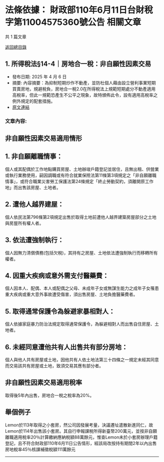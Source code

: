 # 法條依據： 財政部110年6月11日台財稅字第11004575360號公告 相關文章

共 1 篇文章

[返回總目錄](00_總目錄.md)

## 1. 所得稅法§14-4｜房地合一稅：非自願性因素交易

- 發布日期: 2025 年 4 月 6 日
- 摘要: 內容摘要：為抑制短期炒作不動產，並防杜個人藉由設立營利事業短期買賣房地，規避稅負，房地合一稅2.0在所得稅法上規範短期處分不動產適用高稅率，但此一規範恐產生不公平之現象，故特頒佈此令，設有適用高稅率之例外規定的配套措施。
- [原文連結](https://www.jasper-realestate.com/%e6%89%80%e5%be%97%e7%a8%85%e6%b3%9514-4%e6%88%bf%e5%9c%b0%e5%90%88%e4%b8%80%e7%a8%85_%e9%9d%9e%e8%87%aa%e9%a1%98_%e6%80%a7%e5%9b%a0%e7%b4%a0%e4%ba%a4%e6%98%93/)

### 文章內容:

## 非自願性因素交易適用情形

## 1. 非自願離職情事：

個人或其配偶於工作地點購買房屋、土地辦竣戶籍登記並居住，且無出租、供營業或執行業務使用，嗣因調職或有符合就業保險法第11條第3項規定之「非自願離職情事」，或符合職業災害勞工保護法第24條規定「終止勞動契約，須離開原工作地」而出售該房屋、土地者。

## 2. 遭他人越界建屋：

個人依民法第796條第2項規定出售於取得土地前遭他人越界建築房屋部分之土地與房屋所有權人者。

## 3. 依法遭強制執行：

個人因無力清償債務(包括欠稅)，其持有之房屋、土地依法遭強制執行而移轉所有權者。

## 4. 因重大疾病或意外需支付醫藥費：

個人因本人、配偶、本人或配偶之父母、未成年子女或無謀生能力之成年子女罹患重大疾病或重大意外事故遭受傷害，須出售房屋、土地負擔醫藥費者。

## 5. 取得通常保護令為躲避家暴相對人：

個人依據家庭暴力防治法規定取得通常保護令，為躲避相對人而出售自住房屋、土地者。

## 6. 未經同意遭他共有人出售共有部分房地：

個人與他人共有房屋或土地，因他共有人依土地法第三十四條之一規定未經其同意而交易該共有房屋或土地，致須交易其應有部分者。

## 非自願性因素交易適用稅率

取得後5年內出售，房地合一稅之稅率為20%。

## 舉個例子

Lemon於113年取得之小套房，然公司因發展考量，決議遷址遣散新進同仁，故Lemon於114年出售該小套房。其自行申報課稅所得新臺幣200萬元，並按非自願離職適用稅率20％計算繳納應納稅額88萬餘元，惟查Lemon未於小套房辦理戶籍登記，且不符合財政部110年6月11日公告情形，經該局改按持有期間2年以內出售房地稅率45％核課補徵稅額111萬餘元

---

